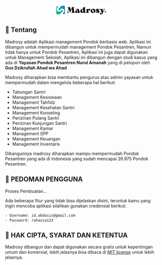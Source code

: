 <p align="center"><a href="https://laravel.com" target="_blank"><img src="https://github.com/abdasis/madrosy/blob/adccbd5b8fc23702e9b0d1c722fd546c08dce469/public/assets/images/logo-light.png" width="187" height="40"></a></p>

## 📑 Tentang

Madrosy adalah Aplikasi management Pondok berbasis web. Aplikasi ini dibangun untuk mempermudah management Pondok Pesantren,
Namun tidak hanya untuk Pondok Pesantren, Aplikasi ini juga dapat digunakan untuk Management Sekolah, Aplikasi ini dibangun 
dengan studi kasus yang ada di **Yayasan Pondok Pesantren Nurul Amanah** yang di pelopori oleh **Gus Dzikrullah Ahad wa Ahad**

Madrosy diharapkan bisa membantu pengurus atau admin yayasan untuk mempermudah dalam mengelola beberapa hal berikut:

- Tabungan Santri
- Management Kesiswaan
- Management Tahfidz
- Management Kesehatan Santri
- Management Konseling
- Perizinan Pulang Santri
- Perizinan Kunjungan Santri
- Management Kamar
- Management SPP
- Management Keuangan
- Management Inventaris

Dibangunnya madrosy  diharapkan mampu mempermudah Pondok Pesantren yang ada di Indonesia yang sudah mencapai 26.975 Pondok Pesantren.

## 📖 PEDOMAN PENGGUNA
Proses Pembuatan...



Ada beberapa fitur yang tidak bisa dijelaskan disini, teruntuk kamu yang ingin mencoba aplikasi silahkan gunakan credensial berikut:

    - Username: id.abdasis@gmail.com
    - Password: rahasia123

## 📑 HAK CIPTA, SYARAT DAN KETENTUA

Madrosy dibangun dan dapat digunakan secara gratis untuk kepentingan umum dan komersial, lebih jelasnya bisa dibaca di [MIT license](https://opensource.org/licenses/MIT) untuk lebih jelasnya.
